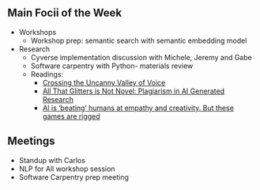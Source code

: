 ## Main Focii of the Week
- Workshops
  - Workshop prep: semantic search with semantic embedding model
- Research
  - Cyverse implementation discussion with Michele, Jeremy and Gabe
  - Software carpentry with Python- materials review
  - Readings:
    - [Crossing the Uncanny Valley of Voice](https://www.sesame.com/research/crossing_the_uncanny_valley_of_voice)
    - [All That Glitters is Not Novel: Plagiarism in AI Generated Research](https://arxiv.org/abs/2502.16487)
    - [AI is ‘beating’ humans at empathy and creativity. But these games are rigged](https://www.theguardian.com/commentisfree/2025/feb/28/ai-empathy-humans)

## Meetings
- Standup with Carlos
- NLP for All workshop session
- Software Carpentry prep meeting



 
